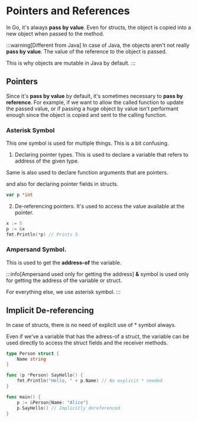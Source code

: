 # Pointers and References

In Go, it's always **pass by value**.
Even for structs, the object is copied into a new object when passed to the method.

:::warning[Different from Java]
In case of Java, the objects aren't not really **pass by value**.
The value of the reference to the object is passed.

This is why objects are mutable in Java by default.
:::

## Pointers

Since it's **pass by value** by default, it's sometimes necessary to **pass by reference**.
For example, if we want to allow the called function to update the passed value,
or if passing a huge object by value isn't performant enough
since the object is copied and sent to the calling function.

### Asterisk Symbol

This one symbol is used for multiple things. This is a bit confusing.

1. Declaring pointer types.
   This is used to declare a variable that refers to address of the given type.

Same is also used to declare function arguments that are pointers.

and also for declaring pointer fields in structs.

```go
var p *int
```

2. De-referencing pointers.
   It's used to access the value available at the pointer.

```go
x := 5
p := &x
fmt.Println(*p) // Prints 5
```

### Ampersand Symbol.

This is used to get the **address-of** the variable.

:::info[Ampersand used only for getting the address]
**&** symbol is used only for getting the address of the variable or struct.

For everything else, we use asterisk symbol.
:::

## Implicit De-referencing

In case of structs, there is no need of explicit use of \* symbol always.

Even if we've a variable that has the adress-of a struct,
the variable can be used directly to access the struct fields and the receiver methods.

```go
type Person struct {
    Name string
}

func (p *Person) SayHello() {
    fmt.Println("Hello, " + p.Name) // No explicit * needed
}

func main() {
    p := &Person{Name: "Alice"}
    p.SayHello() // Implicitly dereferenced
}
```
